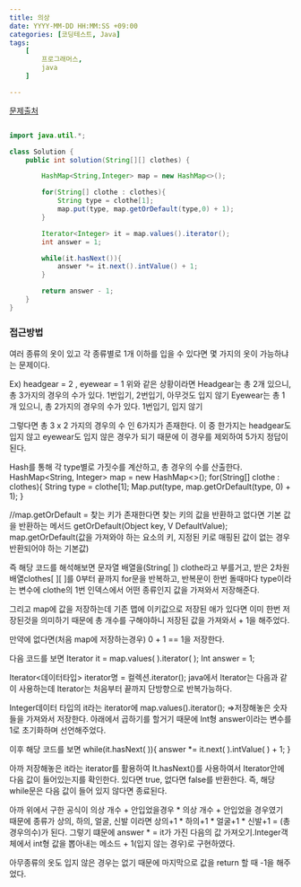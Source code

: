 ```yaml
---
title: 의상
date: YYYY-MM-DD HH:MM:SS +09:00
categories: [코딩테스트, Java]
tags:
    [
        프로그래머스,
        java
    ]

---
```


<a href="https://school.programmers.co.kr/learn/courses/30/lessons/42578">문제출처</a>

```java

import java.util.*;

class Solution {
    public int solution(String[][] clothes) {

        HashMap<String,Integer> map = new HashMap<>();

        for(String[] clothe : clothes){
            String type = clothe[1];
            map.put(type, map.getOrDefault(type,0) + 1);
        }

        Iterator<Integer> it = map.values().iterator();
        int answer = 1;

        while(it.hasNext()){
            answer *= it.next().intValue() + 1;
        }

        return answer - 1;
    }
}


```

### **접근방법**

여러 종류의 옷이 있고 각 종류별로 1개 이하를 입을 수 있다면 몇 가지의 옷이 가능하냐는 문제이다.

Ex) headgear = 2 , eyewear = 1
위와 같은 상황이라면
Headgear는 총 2개 있으니, 총 3가지의 경우의 수가 있다.
1번입기, 2번입기, 아무것도 입지 않기
Eyewear는 총 1개 있으니, 총 2가지의 경우의 수가 있다.
1번입기, 입지 않기


그렇다면 총 3 x 2 가지의 경우의 수 인 6가지가 존재한다. 이 중 한가지는 headgear도 입지 않고 eyewear도 입지 않은 경우가 되기 때문에 이 경우를 제외하여 5가지 정답이 된다.

Hash를 통해 각 type별로 가짓수를 계산하고, 총 경우의 수를 산출한다.
HashMap<String, Integer> map = new HashMap<>();
for(String[] clothe : clothes){
	String type = clothe[1];
	Map.put(type, map.getOrDefault(type, 0) + 1);
}

//map.getOrDefault = 찾는 키가 존재한다면 찾는 키의 값을 반환하고 없다면 기본 값을 반환하는 메서드
getOrDefault(Object key, V DefaultValue);
map.getOrDefault(값을 가져와야 하는 요소의 키, 지정된 키로 매핑된 값이 없는 경우 반환되어야 하는 기본값)

즉 해당 코드를 해석해보면 문자열 배열을(String[ ]) clothe라고 부를거고, 받은 2차원 배열clothes[ ][ ]를 0부터 끝까지 for문을 반복하고, 반복문이 한번 돌때마다 type이라는 변수에 clothe의 1번 인덱스에서 어떤 종류인지 값을 가져와서 저장해준다.

그리고 map에 값을 저장하는데 기존 맵에 이키값으로 저장된 애가 있다면 이미 한번 저장된것을 의미하기 때문에 총 개수를 구해야하니 저장된 값을 가져와서 + 1을 해주었다.

만약에 없다면(처음 map에 저장하는경우) 0 + 1 == 1을 저장한다.

다음 코드를 보면
Iterator<Integer> it = map.values( ).iterator( );
Int answer = 1;

Iterator<데이터타입> iterator명 = 컬렉션.iterator();
java에서 Iterator는 다음과 같이 사용하는데
Iterator는 처음부터 끝까지 단방향으로 반복가능하다.

Integer데이터 타입의 it라는 iterator에 map.values().iterator(); =>저장해놓은 숫자들을 가져와서 저장한다.
아래에서 곱하기를 할거기 때문에 Int형 answer이라는 변수를 1로 초기화하며 선언해주었다.

이후 해당 코드를 보면
while(it.hasNext( )){
	answer *= it.next( ).intValue( ) + 1;
}

아까 저장해놓은 it라는 iterator를 활용하여
It.hasNext()를 사용하여서 Iterator안에 다음 값이 들어있는지를 확인한다.
있다면 true, 없다면 false를 반환한다.
즉, 해당 while문은 다음 값이 들어 있지 않다면 종료된다.

아까 위에서 구한 공식이 의상 개수 + 안입었을경우 * 의상 개수 + 안입었을 경우였기 때문에
종류가 상의, 하의, 얼굴, 신발 이라면
상의+1 * 하의+1 * 얼굴+1 * 신발+1 = (총 경우의수)가 된다.
그렇기 떄문에 answer * = it가 가진 다음의 값 가져오기.Integer객체에서 int형 값을 뽑아내는 메소드 + 1(입지 않는 경우)로 구현하였다.

아무종류의 옷도 입지 않은 경우는 없기 때문에 마지막으로
값을 return 할 때 -1을 해주었다.
